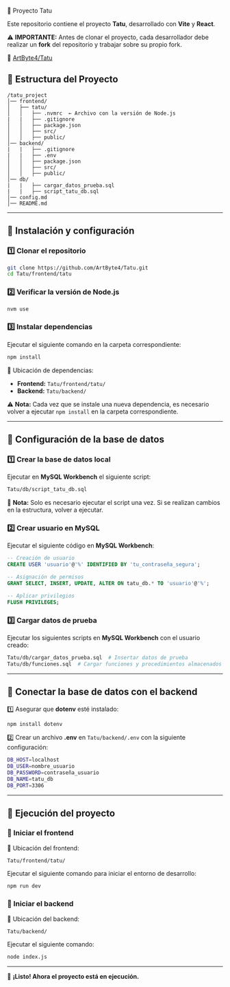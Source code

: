 

 📌 Proyecto Tatu

Este repositorio contiene el proyecto **Tatu**, desarrollado con **Vite** y **React**.

⚠ **IMPORTANTE:** Antes de clonar el proyecto, cada desarrollador debe realizar un **fork** del repositorio y trabajar sobre su propio fork.

📌 [ArtByte4/Tatu](https://github.com/ArtByte4/Tatu)


## 📂 Estructura del Proyecto
```
/tatu_project
│── frontend/
│   ├── tatu/
│   │   ├── .nvmrc  ← Archivo con la versión de Node.js
|   |   ├── .gitignore 
│   │   ├── package.json
│   │   ├── src/
│   │   ├── public/
│── backend/
|   |   ├── .gitignore 
|   |   ├── .env
│   │   ├── package.json
│   │   ├── src/
│   │   ├── public/
│── db/
|   |   ├── cargar_datos_prueba.sql
|   |   ├── script_tatu_db.sql
│── config.md
│── README.md
```
---

## 📌 Instalación y configuración

### 1️⃣ Clonar el repositorio

```bash
git clone https://github.com/ArtByte4/Tatu.git
cd Tatu/frontend/tatu
```

### 2️⃣ Verificar la versión de Node.js

```bash
nvm use
```

### 3️⃣ Instalar dependencias

Ejecutar el siguiente comando en la carpeta correspondiente:

```bash
npm install
```

📌 Ubicación de dependencias:
- **Frontend:** `Tatu/frontend/tatu/`
- **Backend:** `Tatu/backend/`

⚠️ **Nota:** Cada vez que se instale una nueva dependencia, es necesario volver a ejecutar `npm install` en la carpeta correspondiente.

---

## 📌 Configuración de la base de datos

### 1️⃣ Crear la base de datos local

Ejecutar en **MySQL Workbench** el siguiente script:

```bash
Tatu/db/script_tatu_db.sql
```

📌 **Nota:** Solo es necesario ejecutar el script una vez. Si se realizan cambios en la estructura, volver a ejecutar.

### 2️⃣ Crear usuario en MySQL

Ejecutar el siguiente código en **MySQL Workbench**:

```sql
-- Creación de usuario
CREATE USER 'usuario'@'%' IDENTIFIED BY 'tu_contraseña_segura';

-- Asignación de permisos
GRANT SELECT, INSERT, UPDATE, ALTER ON tatu_db.* TO 'usuario'@'%';

-- Aplicar privilegios
FLUSH PRIVILEGES;
```

### 3️⃣ Cargar datos de prueba

Ejecutar los siguientes scripts en **MySQL Workbench** con el usuario creado:

```bash
Tatu/db/cargar_datos_prueba.sql  # Insertar datos de prueba
Tatu/db/funciones.sql  # Cargar funciones y procedimientos almacenados
```

---

## 📌 Conectar la base de datos con el backend

1️⃣ Asegurar que **dotenv** esté instalado:

```bash
npm install dotenv
```

2️⃣ Crear un archivo **.env** en `Tatu/backend/.env` con la siguiente configuración:

```bash
DB_HOST=localhost
DB_USER=nombre_usuario
DB_PASSWORD=contraseña_usuario
DB_NAME=tatu_db
DB_PORT=3306
```

---

## 📌 Ejecución del proyecto

### 🚀 Iniciar el frontend

📍 Ubicación del frontend:
```bash
Tatu/frontend/tatu/
```

Ejecutar el siguiente comando para iniciar el entorno de desarrollo:
```bash
npm run dev
```

### 🚀 Iniciar el backend

📍 Ubicación del backend:
```bash
Tatu/backend/
```

Ejecutar el siguiente comando:
```bash
node index.js
```

---

🎯 **¡Listo! Ahora el proyecto está en ejecución.**

